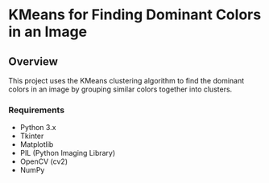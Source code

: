 # KMeans for Finding Dominant Colors in an Image

## Overview

This project uses the KMeans clustering algorithm to find the dominant colors in an image by grouping similar colors together into clusters.

### Requirements
- Python 3.x
- Tkinter
- Matplotlib
- PIL (Python Imaging Library)
- OpenCV (cv2)
- NumPy
